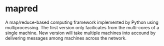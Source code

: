mapred
======

A map/reduce-based computing framework implemented by Python using multiprocessing. 
The first version only facilicates from the multi-cores of a single machine. New
version will take multiple machines into accound by delivering messages among machines
across the network.
